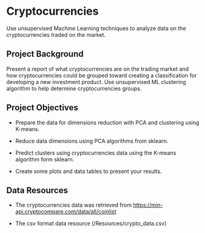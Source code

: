 # Cryptocurrencies

Use unsupervised Machine Learning techniques to analyze data on the cryptocurrencies traded on the market.


## Project Background

Present a report of what cryptocurrencies are on the trading market and how cryptocurrencies could be grouped toward creating a classification for developing a new investment product. Use unsupervised ML clustering algorithm to help determine cryptocurrencies groups.

## Project Objectives

- Prepare the data for dimensions reduction with PCA and clustering using K-means.

- Reduce data dimensions using PCA algorithms from sklearn.

- Predict clusters using cryptocurrencies data using the K-means algorithm form sklearn.

- Create some plots and data tables to present your results.

## Data Resources

- The cryptocurrencies data was retrieved from <https://min-api.cryptocompare.com/data/all/coinlist>

- The csv format data resource (/Resources/crypto_data.csv)

